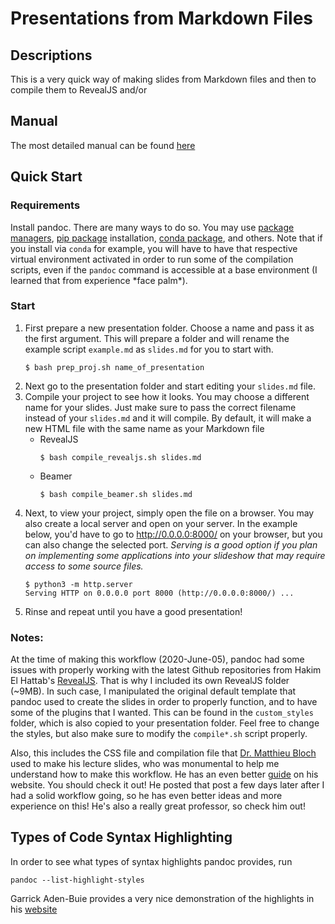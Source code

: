 # Presentations from Markdown Files

## Descriptions 
This is a very quick way of making slides from Markdown files and then to compile them to RevealJS and/or 

## Manual 
The most detailed manual can be found [here](https://pandoc.org/MANUAL.html)



## Quick Start 
### Requirements
Install pandoc. There are many ways to do so. You may use [package managers](https://pandoc.org/installing.html), [pip package](https://pypi.org/project/pypandoc/) installation, [conda package](https://anaconda.org/conda-forge/pandoc), and others. Note that if you install via `conda` for example, you will have to have that respective virtual environment activated in order to run some of the compilation scripts, even if the `pandoc` command is accessible at a base environment (I learned that from experience \*face palm\*). 


### Start
1. First prepare a new presentation folder. Choose a name and pass it as the first argument. This will prepare a folder and will rename the example script `example.md` as `slides.md` for you to start with. 
    ```
    $ bash prep_proj.sh name_of_presentation
    ```
1. Next go to the presentation folder and start editing your `slides.md` file.
1. Compile your project to see how it looks. You may choose a different name for your slides. Just make sure to pass the correct filename instead of your `slides.md` and it will compile. By default, it will make a new HTML file with the same name as your Markdown file
    - RevealJS
        ```
        $ bash compile_revealjs.sh slides.md
        ```
    - Beamer
        ```
        $ bash compile_beamer.sh slides.md
        ```
1. Next, to view your project, simply open the file on a browser. You may also create a local server and open on your server. In the example below, you'd have to go to http://0.0.0.0:8000/ on your browser, but you can also change the selected port. _Serving is a good option if you plan on implementing some applications into your slideshow that may require access to some source files._
    ```
    $ python3 -m http.server
    Serving HTTP on 0.0.0.0 port 8000 (http://0.0.0.0:8000/) ...
    ```
1. Rinse and repeat until you have a good presentation! 

### Notes:  
At the time of making this workflow (2020-June-05), pandoc had some issues with properly working with the latest Github repositories from Hakim El Hattab's [RevealJS](https://github.com/hakimel/reveal.js/). That is why I included its own RevealJS folder (~9MB). In such case, I manipulated the original default template that pandoc used to create the slides in order to properly function, and to have some of the plugins that I wanted. This can be found in the `custom_styles` folder, which is also copied to your presentation folder. Feel free to change the styles, but also make sure to modify the `compile*.sh` script properly. 

Also, this includes the CSS file and compilation file that [Dr. Matthieu Bloch](https://bloch.ece.gatech.edu/about.html) used to make his lecture slides, who was monumental to help me understand how to make this workflow. He has an even better [guide](https://bloch.ece.gatech.edu/2020/02/15/workflow.html) on his website. You should check it out! He posted that post a few days later after I had a solid workflow going, so he has even better ideas and more experience on this! He's also a really great professor, so check him out! 


## Types of Code Syntax Highlighting

In order to see what types of syntax highlights pandoc provides, run 

```
pandoc --list-highlight-styles
```

Garrick Aden-Buie provides a very nice demonstration of the highlights in his [website](https://www.garrickadenbuie.com/blog/pandoc-syntax-highlighting-examples/)
